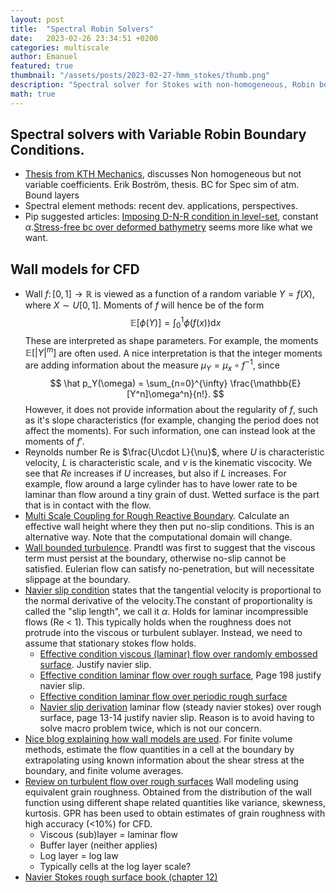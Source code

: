 ```yaml
---
layout: post
title:  "Spectral Robin Solvers"
date:   2023-02-26 23:34:51 +0200
categories: multiscale
author: Emanuel
featured: true
thumbnail: "/assets/posts/2023-02-27-hmm_stokes/thumb.png"
description: "Spectral solver for Stokes with non-homogeneous, Robin boundary condition with variable coefficients."
math: true
---
```




## Spectral solvers with Variable Robin Boundary Conditions.
* [Thesis from KTH Mechanics](), discusses Non homogeneous but not variable coefficients. Erik Boström, thesis. BC for Spec sim of atm. Bound layers
* Spectral element methods: recent dev. applications, perspectives.
* Pip suggested articles: [Imposing D-N-R condition in level-set](https://www.sciencedirect.com/science/article/pii/S0045793015002777?via%3Dihub), constant $\alpha$.[Stress-free bc over deformed bathymetry](https://www.sciencedirect.com/science/article/pii/S146350032100086X) seems more like what we want.


## Wall models for CFD
* Wall $f\colon [0,1] \to \mathbb{R}$ is viewed as a function of a random variable $Y = f(X)$, where $X\sim U[0,1]$. Moments of $f$ will hence be of the form
  $$
        \mathbb{E}[\phi(Y)] = \int_0^1 \phi(f(x))\mathrm{d}x
  $$
  These are interpreted as shape parameters. For example, the moments $\mathbb{E}[|Y|^m]$ are often used. A nice interpretation is that the integer moments are adding information about the measure $\mu_Y = \mu_x \circ f^{-1}$, since
  $$
    \hat p_Y(\omega) = \sum_{n=0}^{\infty} \frac{\mathbb{E}[Y^n]\omega^n}{n!}.
  $$
  However, it does not provide information about the regularity of $f$, such as it's slope characteristics (for example, changing the period does not affect the moments). For such information, one can instead look at the moments of $f'$.
* Reynolds number Re is $\frac{U\cdot L}{\nu}$, where $U$ is characteristic velocity, $L$ is characteristic scale, and $\nu$ is the kinematic viscocity. We see that $Re$ increases if $U$ increases, but also if $L$ increases. For example, flow around a large cylinder has to have lower rate to be laminar than flow around a tiny grain of dust. Wetted surface is the part that is in contact with the flow. 
* [Multi Scale Coupling for Rough Reactive Boundary](https://reader.elsevier.com/reader/sd/pii/S0017931009001483?token=D18FA33E7133CAC9FDE00008F2285AF7483F0C21E931A369B41D29783F67025CAEC49BA0EB1708C37104EE8F58E81D93&originRegion=eu-west-1&originCreation=20230410120744). Calculate an effective wall height where they then put no-slip conditions. This is an alternative way. Note that the computational domain will change.
* [Wall bounded turbulence](https://www.cfd-online.com/Wiki/Introduction_to_turbulence/Wall_bounded_turbulent_flows). Prandtl was first to suggest that the viscous term must persist at the boundary, otherwise no-slip cannot be satisfied. Eulerian flow can satisfy no-penetration, but will necessitate slippage at the boundary.
* [Navier slip condition](https://timreis.org/navier-slip/) states that the tangential velocity is proportional to the normal derivative of the velocity.The constant of proportionality is called the "slip length", we call it $\alpha$. Holds for laminar incompressible flows (Re < 1). This typically holds when the roughness does not protrude into the viscous or turbulent sublayer. Instead, we need to assume that stationary stokes flow holds.
  * [Effective condition viscous (laminar) flow over randomly embossed surface](https://www.sarkarkausik.com/pdf/sar_1235195_6369.pdf). Justify navier slip.
  * [Effective condition laminar flow over rough surface](https://www.sciencedirect.com/science/article/pii/S0021999198960880), Page 198 justify navier slip.
  * [Effective condition laminar flow over periodic rough surface](https://www.igpm.rwth-aachen.de/Download/reports/mueller/DDM-IGPM-395.pdf)
  * [Navier slip derivation](https://aip.scitation.org/doi/pdf/10.1063/1.4982899) laminar flow (steady navier stokes) over rough surface, page 13-14 justify navier slip. Reason is to avoid having to solve macro problem twice, which is not our concern. 
* [Nice blog explaining how wall models are used](https://cfd.blogs.upv.es/turbulence/wall-functions/). For finite volume methods, estimate the flow quantities in a cell at the boundary by extrapolating using known information about the shear stress at the boundary, and finite volume averages.
* [Review on turbulent flow over rough surfaces](https://www.sciencedirect.com/science/article/pii/S266620272100015X) Wall modeling using equivalent grain roughness. Obtained from the distribution of the wall function using different shape related quantities like variance, skewness, kurtosis. GPR has been used to obtain estimates of grain roughness with high accuracy (<10%) for CFD. 
  * Viscous (sub)layer = laminar flow 
  * Buffer layer (neither applies)
  * Log layer = log law
  * Typically cells at the log layer scale?
* [Navier Stokes rough surface book (chapter 12)](https://reader.elsevier.com/reader/sd/pii/B9780124059351000125?token=D085DF58706CE6B176E3595A5259C8D8356EC4AC38E3D8960A323896B7F565D49B3976323F3B82D9A505613D5B13EDD9&originRegion=eu-west-1&originCreation=20230410014418)
